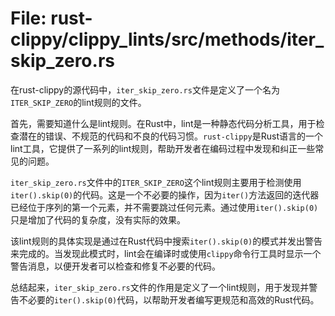 # File: rust-clippy/clippy_lints/src/methods/iter_skip_zero.rs

在rust-clippy的源代码中，`iter_skip_zero.rs`文件是定义了一个名为`ITER_SKIP_ZERO`的lint规则的文件。

首先，需要知道什么是lint规则。在Rust中，lint是一种静态代码分析工具，用于检查潜在的错误、不规范的代码和不良的代码习惯。`rust-clippy`是Rust语言的一个lint工具，它提供了一系列的lint规则，帮助开发者在编码过程中发现和纠正一些常见的问题。

`iter_skip_zero.rs`文件中的`ITER_SKIP_ZERO`这个lint规则主要用于检测使用`iter().skip(0)`的代码。这是一个不必要的操作，因为`iter()`方法返回的迭代器已经位于序列的第一个元素，并不需要跳过任何元素。通过使用`iter().skip(0)`只是增加了代码的复杂度，没有实际的效果。

该lint规则的具体实现是通过在Rust代码中搜索`iter().skip(0)`的模式并发出警告来完成的。当发现此模式时，lint会在编译时或使用`clippy`命令行工具时显示一个警告消息，以便开发者可以检查和修复不必要的代码。

总结起来，`iter_skip_zero.rs`文件的作用是定义了一个lint规则，用于发现并警告不必要的`iter().skip(0)`代码，以帮助开发者编写更规范和高效的Rust代码。


